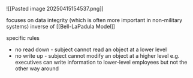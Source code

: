 ![[Pasted image 20250415154537.png]]

focuses on data integrity (which is often more important in non-military systems)
inverse of [[Bell-LaPadula Model]]

specific rules 
- no read down - subject cannot read an object at a lower level
- no write up - subject cannot modify an object at a higher level e.g. executives can write information to lower-level employees but not the other way around